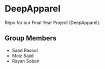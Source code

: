 # DeepApparel
Repo for our Final Year Project (DeepApparel).

## Group Members
- Saad Rasool
- Moiz Sajid  
- Rayan Soban
